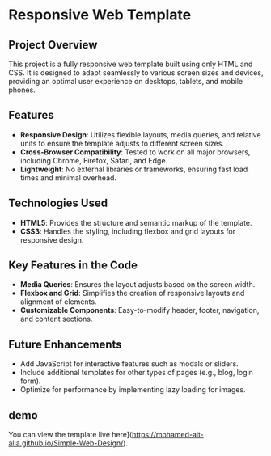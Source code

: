 # Responsive Web Template

## Project Overview
This project is a fully responsive web template built using only HTML and CSS. It is designed to adapt seamlessly to various screen sizes and devices, providing an optimal user experience on desktops, tablets, and mobile phones.

## Features
- **Responsive Design**: Utilizes flexible layouts, media queries, and relative units to ensure the template adjusts to different screen sizes.
- **Cross-Browser Compatibility**: Tested to work on all major browsers, including Chrome, Firefox, Safari, and Edge.
- **Lightweight**: No external libraries or frameworks, ensuring fast load times and minimal overhead.

## Technologies Used
- **HTML5**: Provides the structure and semantic markup of the template.
- **CSS3**: Handles the styling, including flexbox and grid layouts for responsive design.

## Key Features in the Code
- **Media Queries**: Ensures the layout adjusts based on the screen width.
- **Flexbox and Grid**: Simplifies the creation of responsive layouts and alignment of elements.
- **Customizable Components**: Easy-to-modify header, footer, navigation, and content sections.

## Future Enhancements
- Add JavaScript for interactive features such as modals or sliders.
- Include additional templates for other types of pages (e.g., blog, login form).
- Optimize for performance by implementing lazy loading for images.

## demo
You can view the template live here](https://mohamed-ait-alla.github.io/Simple-Web-Design/).
